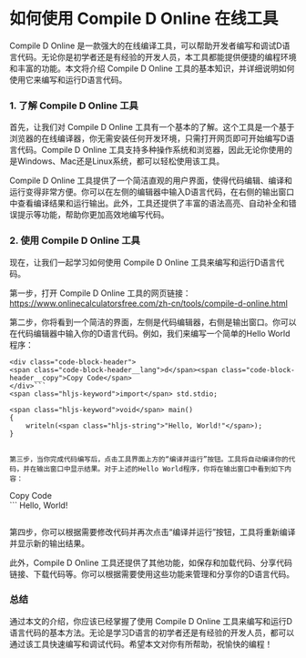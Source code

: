 如何使用 Compile D Online 在线工具
==========================

Compile D Online 是一款强大的在线编译工具，可以帮助开发者编写和调试D语言代码。无论你是初学者还是有经验的开发人员，本工具都能提供便捷的编程环境和丰富的功能。本文将介绍 Compile D Online 工具的基本知识，并详细说明如何使用它来编写和运行D语言代码。

### 1. 了解 Compile D Online 工具

首先，让我们对 Compile D Online 工具有一个基本的了解。这个工具是一个基于浏览器的在线编译器，你无需安装任何开发环境，只需打开网页即可开始编写D语言代码。Compile D Online 工具支持多种操作系统和浏览器，因此无论你使用的是Windows、Mac还是Linux系统，都可以轻松使用该工具。

Compile D Online 工具提供了一个简洁直观的用户界面，使得代码编辑、编译和运行变得非常方便。你可以在左侧的编辑器中输入D语言代码，在右侧的输出窗口中查看编译结果和运行输出。此外，工具还提供了丰富的语法高亮、自动补全和错误提示等功能，帮助你更加高效地编写代码。

### 2. 使用 Compile D Online 工具

现在，让我们一起学习如何使用 Compile D Online 工具来编写和运行D语言代码。

第一步，打开 Compile D Online 工具的网页链接：<https://www.onlinecalculatorsfree.com/zh-cn/tools/compile-d-online.html>

第二步，你将看到一个简洁的界面，左侧是代码编辑器，右侧是输出窗口。你可以在代码编辑器中输入你的D语言代码。例如，我们来编写一个简单的Hello World程序：

```
<div class="code-block-header">
<span class="code-block-header__lang">d</span><span class="code-block-header__copy">Copy Code</span>
</div>```
<span class="hljs-keyword">import</span> std.stdio;

<span class="hljs-keyword">void</span> main()
{
    writeln(<span class="hljs-string">"Hello, World!"</span>);
}

```
```

第三步，当你完成代码编写后，点击工具界面上方的“编译并运行”按钮。工具将自动编译你的代码，并在输出窗口中显示结果。对于上述的Hello World程序，你将在输出窗口中看到如下内容：

```
<div class="code-block-header">
<span class="code-block-header__lang"></span><span class="code-block-header__copy">Copy Code</span>
</div>```
<span class="hljs-built_in">Hello,</span> World!

```
```

第四步，你可以根据需要修改代码并再次点击“编译并运行”按钮，工具将重新编译并显示新的输出结果。

此外，Compile D Online 工具还提供了其他功能，如保存和加载代码、分享代码链接、下载代码等。你可以根据需要使用这些功能来管理和分享你的D语言代码。

### 总结

通过本文的介绍，你应该已经掌握了使用 Compile D Online 工具来编写和运行D语言代码的基本方法。无论是学习D语言的初学者还是有经验的开发人员，都可以通过该工具快速编写和调试代码。希望本文对你有所帮助，祝愉快的编程！